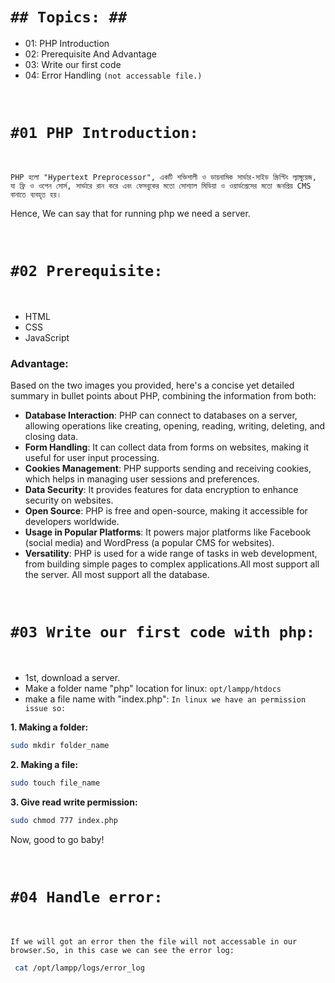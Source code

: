 # `## Topics: ##`
- 01: PHP Introduction
- 02: Prerequisite And Advantage
- 03: Write our first code 
- 04: Error Handling `(not accessable file.)`

<br>

# `#01 PHP Introduction:`
<br>

`PHP হলো "Hypertext Preprocessor", একটি শক্তিশালী ও ডায়নামিক সার্ভার-সাইড স্ক্রিপ্টিং ল্যাঙ্গুয়েজ, যা ফ্রি ও ওপেন সোর্স, সার্ভারে রান করে এবং ফেসবুকের মতো সোশ্যাল মিডিয়া ও ওয়ার্ডপ্রেসের মতো জনপ্রিয় CMS বানাতে ব্যবহৃত হয়।`

Hence, We can say that for running php we need a server.

<br>

# `#02 Prerequisite:`
<br>

- HTML 
- CSS
- JavaScript

### **Advantage:**
Based on the two images you provided, here's a concise yet detailed summary in bullet points about PHP, combining the information from both:


- **Database Interaction**: PHP can connect to databases on a server, allowing operations like creating, opening, reading, writing, deleting, and closing data.
- **Form Handling**: It can collect data from forms on websites, making it useful for user input processing.
- **Cookies Management**: PHP supports sending and receiving cookies, which helps in managing user sessions and preferences.
- **Data Security**: It provides features for data encryption to enhance security on websites.
- **Open Source**: PHP is free and open-source, making it accessible for developers worldwide.
- **Usage in Popular Platforms**: It powers major platforms like Facebook (social media) and WordPress (a popular CMS for websites).
- **Versatility**: PHP is used for a wide range of tasks in web development, from building simple pages to complex applications.All most support all the server.
All most support all the database.

<br>

# `#03 Write our first code with php:`

<br>

- 1st, download a server.
- Make a folder name "php" location for linux: `opt/lampp/htdocs`
- make a file name with "index.php": `In linux we have an permission issue so:`

**1. Making a folder:**
```bash
sudo mkdir folder_name
```
**2. Making a file:**
```bash
sudo touch file_name
```
**3. Give read write permission:**
```bash
sudo chmod 777 index.php
```
Now, good to go baby!


<br>

# `#04 Handle error:`
<br>

`If we will got an error then the file will not accessable in our browser.So, in this case we can see the error log:`

```bash
 cat /opt/lampp/logs/error_log  
```




